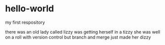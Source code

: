 # hello-world
my first respository

there was an old lady called lizzy
was getting herself in a tizzy
she was well on a roll
with version control
but branch and merge just made her dizzy
